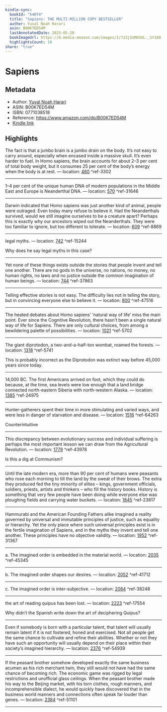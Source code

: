 ```yaml
---
kindle-sync:
  bookId: "54074"
  title: "Sapiens: THE MULTI-MILLION COPY BESTSELLER"
  author: Yuval Noah Harari
  asin: B00K7ED54M
  lastAnnotatedDate: 2023-05-20
  bookImageUrl: https://m.media-amazon.com/images/I/713jIoMO3UL._SY160.jpg
  highlightsCount: 19
share: "true"
---
```

# Sapiens
## Metadata
* Author: [Yuval Noah Harari](https://www.amazon.comundefined)
* ASIN: B00K7ED54M
* ISBN: 0771038518
* Reference: https://www.amazon.com/dp/B00K7ED54M
* [Kindle link](kindle://book?action=open&asin=B00K7ED54M)

## Highlights
The fact is that a jumbo brain is a jumbo drain on the body. It’s not easy to carry around, especially when encased inside a massive skull. It’s even harder to fuel. In Homo sapiens, the brain accounts for about 2–3 per cent of total body weight, but it consumes 25 per cent of the body’s energy when the body is at rest. — location: [460](kindle://book?action=open&asin=B00K7ED54M&location=460) ^ref-3302

---
1–4 per cent of the unique human DNA of modern populations in the Middle East and Europe is Neanderthal DNA. — location: [570](kindle://book?action=open&asin=B00K7ED54M&location=570) ^ref-31646

---
Darwin indicated that Homo sapiens was just another kind of animal, people were outraged. Even today many refuse to believe it. Had the Neanderthals survived, would we still imagine ourselves to be a creature apart? Perhaps this is exactly why our ancestors wiped out the Neanderthals. They were too familiar to ignore, but too different to tolerate. — location: [609](kindle://book?action=open&asin=B00K7ED54M&location=609) ^ref-8869

---
legal myths. — location: [742](kindle://book?action=open&asin=B00K7ED54M&location=742) ^ref-15244

Why does he say legal myths in this case?

---
Yet none of these things exists outside the stories that people invent and tell one another. There are no gods in the universe, no nations, no money, no human rights, no laws and no justice outside the common imagination of human beings. — location: [744](kindle://book?action=open&asin=B00K7ED54M&location=744) ^ref-37863

---
Telling effective stories is not easy. The difficulty lies not in telling the story, but in convincing everyone else to believe it. — location: [800](kindle://book?action=open&asin=B00K7ED54M&location=800) ^ref-47516

---
The heated debates about Homo sapiens’ ‘natural way of life’ miss the main point. Ever since the Cognitive Revolution, there hasn’t been a single natural way of life for Sapiens. There are only cultural choices, from among a bewildering palette of possibilities. — location: [1021](kindle://book?action=open&asin=B00K7ED54M&location=1021) ^ref-5702

---
The giant diprotodon, a two-and-a-half-ton wombat, roamed the forests. — location: [1318](kindle://book?action=open&asin=B00K7ED54M&location=1318) ^ref-5741

This is probably incorrect as the Diprotodon was extinct way before 45,000 years since today.

---
14,000 BC. The first Americans arrived on foot, which they could do because, at the time, sea levels were low enough that a land bridge connected north-eastern Siberia with north-western Alaska. — location: [1385](kindle://book?action=open&asin=B00K7ED54M&location=1385) ^ref-24975

---
Hunter-gatherers spent their time in more stimulating and varied ways, and were less in danger of starvation and disease. — location: [1516](kindle://book?action=open&asin=B00K7ED54M&location=1516) ^ref-64263

Counterintuitive

---
This discrepancy between evolutionary success and individual suffering is perhaps the most important lesson we can draw from the Agricultural Revolution. — location: [1779](kindle://book?action=open&asin=B00K7ED54M&location=1779) ^ref-43978

Is this a dig at Communism?

---
Until the late modern era, more than 90 per cent of humans were peasants who rose each morning to till the land by the sweat of their brows. The extra they produced fed the tiny minority of elites – kings, government officials, soldiers, priests, artists and thinkers – who fill the history books. History is something that very few people have been doing while everyone else was ploughing fields and carrying water buckets. — location: [1845](kindle://book?action=open&asin=B00K7ED54M&location=1845) ^ref-23817

---
Hammurabi and the American Founding Fathers alike imagined a reality governed by universal and immutable principles of justice, such as equality or hierarchy. Yet the only place where such universal principles exist is in the fertile imagination of Sapiens, and in the myths they invent and tell one another. These principles have no objective validity. — location: [1952](kindle://book?action=open&asin=B00K7ED54M&location=1952) ^ref-31367

---
a. The imagined order is embedded in the material world. — location: [2035](kindle://book?action=open&asin=B00K7ED54M&location=2035) ^ref-45345

---
b. The imagined order shapes our desires. — location: [2052](kindle://book?action=open&asin=B00K7ED54M&location=2052) ^ref-41712

---
c. The imagined order is inter-subjective. — location: [2084](kindle://book?action=open&asin=B00K7ED54M&location=2084) ^ref-38248

---
the art of reading quipus has been lost. — location: [2223](kindle://book?action=open&asin=B00K7ED54M&location=2223) ^ref-17554

Why didn’t the Spanish write down the art of deciphering Quipus?

---
Even if somebody is born with a particular talent, that talent will usually remain latent if it is not fostered, honed and exercised. Not all people get the same chance to cultivate and refine their abilities. Whether or not they have such an opportunity will usually depend on their place within their society’s imagined hierarchy. — location: [2376](kindle://book?action=open&asin=B00K7ED54M&location=2376) ^ref-54939

---
If the peasant brother somehow developed exactly the same business acumen as his rich merchant twin, they still would not have had the same chance of becoming rich. The economic game was rigged by legal restrictions and unofficial glass ceilings. When the peasant brother made his way to the Beijing market, with his torn clothes, rough manners, and incomprehensible dialect, he would quickly have discovered that in the business world manners and connections often speak far louder than genes. — location: [2384](kindle://book?action=open&asin=B00K7ED54M&location=2384) ^ref-51101

---
